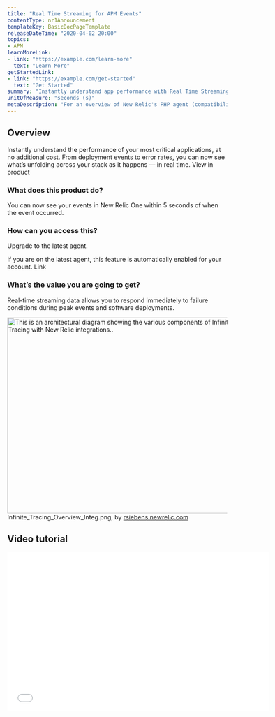 ```yaml
---
title: "Real Time Streaming for APM Events"
contentType: nr1Announcement
templateKey: BasicDocPageTemplate
releaseDateTime: "2020-04-02 20:00"
topics:
- APM
learnMoreLink:
- link: "https://example.com/learn-more"
  text: "Learn More"
getStartedLink:
- link: "https://example.com/get-started"
  text: "Get Started"
summary: "Instantly understand app performance with Real Time Streaming."
unitOfMeasure: "seconds (s)"
metaDescription: "For an overview of New Relic's PHP agent (compatibility, requirements, installation, configuration, troubleshooting, known issues), start here."
---
```


<h2>Overview</h2>

<p>Instantly understand the performance of your most critical applications, at no additional cost. From deployment events to error rates, you can now see what’s unfolding across your stack as it happens — in real time. View in product</p>

<h3>What does this product do?</h3>

<p>You can now see your events in New Relic One within 5 seconds of when the event occurred.</p>

<h3>How can you access this?</h3>

<p>Upgrade to the latest agent.</p>

<p>If you are on the latest agent, this feature is automatically enabled for your account. Link</p>

<h3>What’s the value you are going to get?</h3>

<p>Real-time streaming data allows you to respond immediately to failure conditions during peak events and software deployments.</p>

<div class="dnd-atom-wrapper type-image context-sdl_editor_representation" contenteditable="false">
<div class="dnd-drop-wrapper"><!-- scald=10886:sdl_editor_representation -->
<div class="image"><img alt="This is an architectural diagram showing the various components of Infinite Tracing with New Relic integrations.." height="449" src="https://docs.newrelic.com/sites/default/files/thumbnails/image/Infinite_Tracing_Overview_Integrations_0.png" title="Infinite_Tracing_Overview_Integ.png" typeof="foaf:Image" width="545" /></div>
<!-- END scald=10886 --></div>

<div class="dnd-legend-wrapper" contenteditable="true">
<div class="meta"><!--copyright=10886-->Infinite_Tracing_Overview_Integ.png, by <a href="/users/rsiebensnewreliccom">rsiebens.newrelic.com</a><!--END copyright=10886--></div>
</div>
</div>

<h2>Video tutorial</h2>

<p><iframe allowfullscreen="" allowtransparency="true" class="wistia_embed" frameborder="0" height="366" mozallowfullscreen="" msallowfullscreen="" name="wistia_embed" oallowfullscreen="" scrolling="no" src="//fast.wistia.net/embed/iframe/t4db9mc0yb" webkitallowfullscreen="" width="600"></iframe><script src="//fast.wistia.net/assets/external/E-v1.js" async></script></p>
